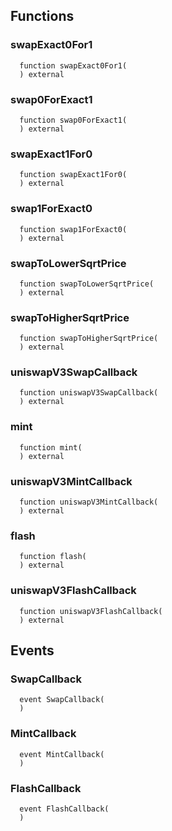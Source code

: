 


## Functions
### swapExact0For1
```solidity
  function swapExact0For1(
  ) external
```




### swap0ForExact1
```solidity
  function swap0ForExact1(
  ) external
```




### swapExact1For0
```solidity
  function swapExact1For0(
  ) external
```




### swap1ForExact0
```solidity
  function swap1ForExact0(
  ) external
```




### swapToLowerSqrtPrice
```solidity
  function swapToLowerSqrtPrice(
  ) external
```




### swapToHigherSqrtPrice
```solidity
  function swapToHigherSqrtPrice(
  ) external
```




### uniswapV3SwapCallback
```solidity
  function uniswapV3SwapCallback(
  ) external
```




### mint
```solidity
  function mint(
  ) external
```




### uniswapV3MintCallback
```solidity
  function uniswapV3MintCallback(
  ) external
```




### flash
```solidity
  function flash(
  ) external
```




### uniswapV3FlashCallback
```solidity
  function uniswapV3FlashCallback(
  ) external
```




## Events
### SwapCallback
```solidity
  event SwapCallback(
  )
```



### MintCallback
```solidity
  event MintCallback(
  )
```



### FlashCallback
```solidity
  event FlashCallback(
  )
```




